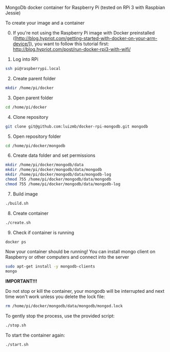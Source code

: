 MongoDb docker container for Raspberry Pi (tested on RPi 3 with Raspbian Jessie)

To create your image and a container

0) If you're not using the Raspberry Pi image with Docker preinstalled ([http://blog.hypriot.com/getting-started-with-docker-on-your-arm-device/]), you want to follow this tutorial first:
http://blog.hypriot.com/post/run-docker-rpi3-with-wifi/

1) Log into RPi
```bash
ssh pi@raspberrypi.local
```

2) Create parent folder
```bash
mkdir /home/pi/docker
```

3) Open parent folder
```bash
cd /home/pi/docker
```

4) Clone repository
```bash
git clone git@github.com:luizmb/docker-rpi-mongodb.git mongodb
```

5) Open repository folder
```bash
cd /home/pi/docker/mongodb
```

6) Create data folder and set permissions
```bash
mkdir /home/pi/docker/mongodb/data
mkdir /home/pi/docker/mongodb/data/mongodb
mkdir /home/pi/docker/mongodb/data/mongodb-log
chmod 755 /home/pi/docker/mongodb/data/mongodb
chmod 755 /home/pi/docker/mongodb/data/mongodb-log
```

7) Build image
```bash
./build.sh
```

8) Create container
```bash
./create.sh
```

9) Check if container is running
```bash
docker ps
```

Now your container should be running! You can install mongo client on Raspberry or other computers and connect into the server
```bash
sudo apt-get install -y mongodb-clients
mongo
```

**IMPORTANT!!!**

Do not stop or kill the container, your mongodb will be interrupted and next time won't work unless you delete the lock file:
```bash
rm /home/pi/docker/mongodb/data/mongodb/mongod.lock 
```

To gently stop the process, use the provided script:
```bash
./stop.sh
```

To start the container again:
```bash
./start.sh
```
